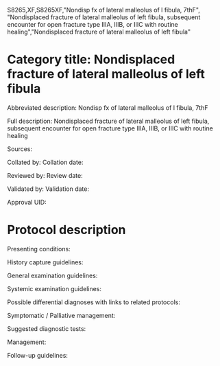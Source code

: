 S8265,XF,S8265XF,"Nondisp fx of lateral malleolus of l fibula, 7thF", "Nondisplaced fracture of lateral malleolus of left fibula, subsequent encounter for open fracture type IIIA, IIIB, or IIIC with routine healing","Nondisplaced fracture of lateral malleolus of left fibula"
# Category title: Nondisplaced fracture of lateral malleolus of left fibula

Abbreviated description: Nondisp fx of lateral malleolus of l fibula, 7thF

Full description: Nondisplaced fracture of lateral malleolus of left fibula, subsequent encounter for open fracture type IIIA, IIIB, or IIIC with routine healing

Sources:

Collated by:
Collation date:

Reviewed by:
Review date:

Validated by:
Validation date:

Approval UID:

# Protocol description

Presenting conditions:

History capture guidelines:

General examination guidelines:

Systemic examination guidelines:

Possible differential diagnoses with links to related protocols:

Symptomatic / Palliative management:

Suggested diagnostic tests:

Management:

Follow-up guidelines:
